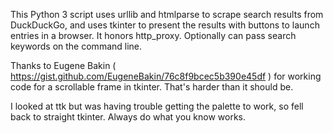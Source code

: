 This Python 3 script uses urllib and htmlparse to scrape search results from DuckDuckGo, and uses tkinter to present the results with buttons to launch entries in a browser. It honors http_proxy. Optionally can pass search keywords on the command line.

Thanks to Eugene Bakin ( https://gist.github.com/EugeneBakin/76c8f9bcec5b390e45df ) for working code for a scrollable frame in tkinter. That's harder than it should be.

I looked at ttk but was having trouble getting the palette to work, so fell back to straight tkinter. Always do what you know works.
